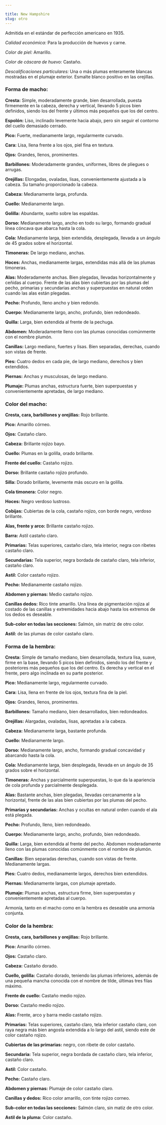 ```yaml
---

title: New Hampshire
slug: otro
---
```




Admitida en el estándar de perfección americano en 1935.

*Calidad económica:* Para la producción de huevos y carne.

*Color de piel:* Amarillo.

*Color de cáscara de huevo:* Castaño.

*Descalificaciones particulares:* Una o más plumas enteramente blancas mostradas en el plumaje exterior. Esmalte blanco positivo en las orejillas.

### Forma de macho:

**Cresta:** Simple, moderadamente grande, bien desarrollada, puesta firmemente en la cabeza, derecha y vertical, llevando 5 picos bien definidos, siendo los del frente y últimos más pequeños que los del centro.

**Espolón:** Liso, inclinado levemente hacia abajo, pero sin seguir el contorno del cuello demasiado cerrado.

**Pico:** Fuerte, medianamente largo, regularmente curvado.

**Cara:** Lisa, llena frente a los ojos, piel fina en textura.

**Ojos:** Grandes, llenos, prominentes.

**Barbillones:** Moderadamente grandes, uniformes, libres de pliegues o arrugas.

**Orejillas:** Elongadas, ovaladas, lisas, convenientemente ajustada a la cabeza. Su tamaño proporcionado la cabeza.

**Cabeza:** Medianamente larga, profunda.

**Cuello:** Medianamente largo.

**Golilla:** Abundante, suelto sobre las espaldas.

**Dorso:** Medianamente largo, ancho en todo su largo, formando gradual línea cóncava que abarca hasta la cola.

**Cola:** Medianamente larga, bien extendida, desplegada, llevada a un ángulo de 45 grados sobre el horizontal.

**Timoneras:** De largo mediano, anchas.

**Hoces:** Anchas, medianamente largas, extendidas más allá de las plumas timoneras.

**Alas:** Moderadamente anchas. Bien plegadas, llevadas horizontalmente y ceñidas al cuerpo. Frente de las alas bien cubiertas por las plumas del pecho, primarias y secundarias anchas y superpuestas en natural orden cuando las alas están plegadas.

**Pecho:** Profundo, lleno ancho y bien redondo.

**Cuerpo:** Medianamente largo, ancho, profundo, bien redondeado.

**Quilla:** Larga, bien extendida al frente de la pechuga.

**Abdomen:** Moderadamente lleno con las plumas conocidas comúnmente con el nombre plumón.

**Canillas:** Largo mediano, fuertes y lisas. Bien separadas, derechas, cuando son vistas de frente.

**Pies:** Cuatro dedos en cada pie, de largo mediano, derechos y bien extendidos.

**Piernas:** Anchas y musculosas, de largo mediano.

**Plumaje:** Plumas anchas, estructura fuerte, bien superpuestas y convenientemente apretadas, de largo mediano.

### Color del macho:

**Cresta, cara, barbillones y orejillas:** Rojo brillante.


**Pico:** Amarillo córneo.

**Ojos:** Castaño claro.

**Cabeza:** Brillante rojizo bayo.

**Cuello:** Plumas en la golilla, orado brillante.

**Frente del cuello:** Castaño rojizo.

**Dorso:** Brillante castaño rojizo profundo.

**Silla:** Dorado brillante, levemente más oscuro en la golilla.

**Cola timonera:** Color negro.

**Hoces:** Negro verdoso lustroso.

**Cobijas:** Cubiertas de la cola, castaño rojizo, con borde negro, verdoso brillante.

**Alas, frente y arco:** Brillante castaño rojizo.

**Barra:** Astil castaño claro.

**Primarias:** Telas superiores, castaño claro, tela interior, negra con ribetes castaño claro.

**Secundarias:** Tela superior, negra bordada de castaño claro, tela inferior, castaño claro.

**Astil:** Color castaño rojizo.

**Pecho:** Medianamente castaño rojizo.

**Abdomen y piernas:** Medio castaño rojizo.

**Canillas dedos:** Rico tinte amarillo. Una línea de pigmentación rojiza al costado de las canillas y extremidades hacia abajo hasta los extremos de los dedos es deseable.

**Sub-color en todas las secciones:** Salmón, sin matriz de otro color.

**Astil:** de las plumas de color castaño claro.

### Forma de la hembra:

**Cresta:** Simple de tamaño mediano, bien desarrollada, textura lisa, suave, firme en la base, llevando 5 picos bien definidos, siendo los del frente y posteriores más pequeños que los del centro. Es derecha y vertical en el frente, pero algo inclinada en su parte posterior.

**Pico:** Medianamente largo, regularmente curvado.

**Cara:** Lisa, llena en frente de los ojos, textura fina de la piel.

**Ojos:** Grandes, llenos, prominentes.

**Barbillones:** Tamaño mediano, bien desarrollados, bien redondeados.

**Orejillas:** Alargadas, ovaladas, lisas, apretadas a la cabeza.

**Cabeza:** Medianamente larga, bastante profunda.

**Cuello:** Medianamente largo.

**Dorso:** Medianamente largo, ancho, formando gradual concavidad y abarcando hasta la cola.

**Cola:** Medianamente larga, bien desplegada, llevada en un ángulo de 35 grados sobre el horizontal.

**Timoneras:** Anchas y parcialmente superpuestas, lo que da la apariencia de cola profunda y parcialmente desplegada.

**Alas:** Bastante anchas, bien plegadas, llevadas cercanamente a la horizontal, frente de las alas bien cubiertas por las plumas del pecho.

**Primarias y secundarias:** Anchas y ocultas en natural orden cuando el ala está plegada.

**Pecho:** Profundo, lleno, bien redondeado.

**Cuerpo:** Medianamente largo, ancho, profundo, bien redondeado.

**Quilla:** Larga, bien extendida al frente del pecho. Abdomen moderadamente lleno con las plumas conocidas comúnmente con el nombre de plumón.

**Canillas:** Bien separadas derechas, cuando son vistas de frente. Medianamente largas.

**Pies:** Cuatro dedos, medianamente largos, derechos bien extendidos.

**Piernas:** Medianamente largas, con plumaje apretado.

**Plumaje:** Plumas anchas, estructura firme, bien superpuestas y convenientemente apretadas al cuerpo.

Armonía, tanto en el macho como en la hembra es deseable una armonía conjunta.

### Color de la hembra:

**Cresta, cara, barbillones y orejillas:** Rojo brillante.

**Pico:** Amarillo córneo.

**Ojos:** Castaño claro.

**Cabeza:** Castaño dorado.

**Cuello, golilla:** Castaño dorado, teniendo las plumas inferiores, además de una pequeña mancha conocida con el nombre de tilde, últimas tres filas máximo.

**Frente de cuello:** Castaño medio rojizo.

**Dorso:** Castaño medio rojizo.

**Alas:** Frente, arco y barra medio castaño rojizo.

**Primarias:** Telas superiores, castaño claro, tela inferior castaño claro, con raya negra más bien angosta extendida a lo largo del astil, siendo este de color castaño rojizo.

**Cubiertas de las primarias:** negro, con ribete de color castaño.

**Secundaria:** Tela superior, negra bordada de castaño claro, tela inferior, castaño claro.

**Astil:** Color castaño.

**Pecho:** Castaño claro.

**Abdomen y piernas:** Plumaje de color castaño claro.

**Canillas y dedos:** Rico color amarillo, con tinte rojizo corneo.

**Sub-color en todas las secciones:** Salmón claro, sin matiz de otro color.

**Astil de la pluma:** Color castaño.
